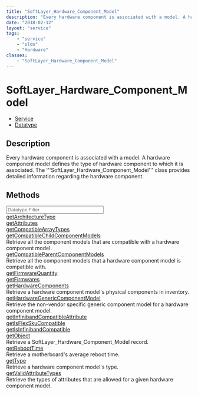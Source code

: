 ```yaml
---
title: "SoftLayer_Hardware_Component_Model"
description: "Every hardware component is associated with a model. A hardware component model defines the type of hardware component t... "
date: "2018-02-12"
layout: "service"
tags:
    - "service"
    - "sldn"
    - "Hardware"
classes:
    - "SoftLayer_Hardware_Component_Model"
---
```

# SoftLayer_Hardware_Component_Model
<div id='service-datatype'>
    <ul id='sldn-reference-tabs'>
    <li id='service'> <a href='/reference/services/SoftLayer_Hardware_Component_Model' >Service</a></li>    <li id='datatype'> <a href='/reference/datatypes/SoftLayer_Hardware_Component_Model' >Datatype</a></li>
    </ul>
</div>

## Description
Every hardware component is associated with a model. A hardware component model defines the type of hardware component to which it is associated. The '''SoftLayer_Hardware_Component_Model''' class provides detailed information regarding the hardware component. 



        
<div id="properties" class="content">
    <h2>Methods</h2>
    <div class="view-filters">
        <div class="clearfix">
            <div class="search-input-box">
                <input placeholder="Datatype Filter" onkeyup="titleSearch(inputId='edit-combine', divId='method-div', elementClass='method-row')" 
                    type="text" id="edit-combine" value="" size="30" maxlength="128" class="form-text">
            </div>
        </div>
    </div>
    <div id="method-div">
            <div class="method-row">
                        <span class='view-field-title'><a href='/reference/services/SoftLayer_Hardware_Component_Model/getArchitectureType'> getArchitectureType</a> </span>
            <div class='views-field-body'></div>
        </div>
            <div class="method-row">
                        <span class='view-field-title'><a href='/reference/services/SoftLayer_Hardware_Component_Model/getAttributes'> getAttributes</a> </span>
            <div class='views-field-body'></div>
        </div>
            <div class="method-row">
                        <span class='view-field-title'><a href='/reference/services/SoftLayer_Hardware_Component_Model/getCompatibleArrayTypes'> getCompatibleArrayTypes</a> </span>
            <div class='views-field-body'></div>
        </div>
            <div class="method-row">
                        <span class='view-field-title'><a href='/reference/services/SoftLayer_Hardware_Component_Model/getCompatibleChildComponentModels'> getCompatibleChildComponentModels</a> </span>
            <div class='views-field-body'>Retrieve all the component models that are compatible with a hardware component model.</div>
        </div>
            <div class="method-row">
                        <span class='view-field-title'><a href='/reference/services/SoftLayer_Hardware_Component_Model/getCompatibleParentComponentModels'> getCompatibleParentComponentModels</a> </span>
            <div class='views-field-body'>Retrieve all the component models that a hardware component model is compatible with.</div>
        </div>
            <div class="method-row">
                        <span class='view-field-title'><a href='/reference/services/SoftLayer_Hardware_Component_Model/getFirmwareQuantity'> getFirmwareQuantity</a> </span>
            <div class='views-field-body'></div>
        </div>
            <div class="method-row">
                        <span class='view-field-title'><a href='/reference/services/SoftLayer_Hardware_Component_Model/getFirmwares'> getFirmwares</a> </span>
            <div class='views-field-body'></div>
        </div>
            <div class="method-row">
                        <span class='view-field-title'><a href='/reference/services/SoftLayer_Hardware_Component_Model/getHardwareComponents'> getHardwareComponents</a> </span>
            <div class='views-field-body'>Retrieve a hardware component model's physical components in inventory.</div>
        </div>
            <div class="method-row">
                        <span class='view-field-title'><a href='/reference/services/SoftLayer_Hardware_Component_Model/getHardwareGenericComponentModel'> getHardwareGenericComponentModel</a> </span>
            <div class='views-field-body'>Retrieve the non-vendor specific generic component model for a hardware component model.</div>
        </div>
            <div class="method-row">
                        <span class='view-field-title'><a href='/reference/services/SoftLayer_Hardware_Component_Model/getInfinibandCompatibleAttribute'> getInfinibandCompatibleAttribute</a> </span>
            <div class='views-field-body'></div>
        </div>
            <div class="method-row">
                        <span class='view-field-title'><a href='/reference/services/SoftLayer_Hardware_Component_Model/getIsFlexSkuCompatible'> getIsFlexSkuCompatible</a> </span>
            <div class='views-field-body'></div>
        </div>
            <div class="method-row">
                        <span class='view-field-title'><a href='/reference/services/SoftLayer_Hardware_Component_Model/getIsInfinibandCompatible'> getIsInfinibandCompatible</a> </span>
            <div class='views-field-body'></div>
        </div>
            <div class="method-row">
                        <span class='view-field-title'><a href='/reference/services/SoftLayer_Hardware_Component_Model/getObject'> getObject</a> </span>
            <div class='views-field-body'>Retrieve a SoftLayer_Hardware_Component_Model record.</div>
        </div>
            <div class="method-row">
                        <span class='view-field-title'><a href='/reference/services/SoftLayer_Hardware_Component_Model/getRebootTime'> getRebootTime</a> </span>
            <div class='views-field-body'>Retrieve a motherboard's average reboot time.</div>
        </div>
            <div class="method-row">
                        <span class='view-field-title'><a href='/reference/services/SoftLayer_Hardware_Component_Model/getType'> getType</a> </span>
            <div class='views-field-body'>Retrieve a hardware component model's type.</div>
        </div>
            <div class="method-row">
                        <span class='view-field-title'><a href='/reference/services/SoftLayer_Hardware_Component_Model/getValidAttributeTypes'> getValidAttributeTypes</a> </span>
            <div class='views-field-body'>Retrieve the types of attributes that are allowed for a given hardware component model.</div>
        </div>
        </div>
</div>

